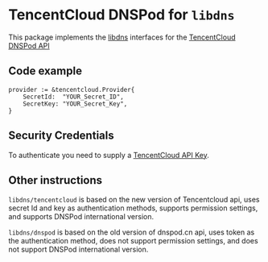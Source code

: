 # TencentCloud DNSPod for `libdns`

This package implements the [libdns](https://github.com/libdns/libdns) interfaces for the [TencentCloud DNSPod API](https://www.tencentcloud.com/zh/document/api/1157/49025)

## Code example

```shell
provider := &tencentcloud.Provider{
    SecretId:  "YOUR_Secret_ID",
    SecretKey: "YOUR_Secret_Key",
}
```

## Security Credentials

To authenticate you need to supply a [TencentCloud API Key](https://console.tencentcloud.com/cam/capi).

## Other instructions

`libdns/tencentcloud` is based on the new version of Tencentcloud api, uses secret Id and key as authentication methods, supports permission settings, and supports DNSPod international version.

`libdns/dnspod` is based on the old version of dnspod.cn api, uses token as the authentication method, does not support permission settings, and does not support DNSPod international version.
